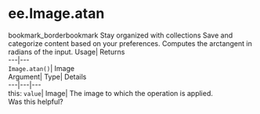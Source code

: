  
#  ee.Image.atan
bookmark_borderbookmark Stay organized with collections  Save and categorize content based on your preferences.
Computes the arctangent in radians of the input. 
Usage| Returns  
---|---  
`Image.atan()`| Image  
Argument| Type| Details  
---|---|---  
this: `value`| Image| The image to which the operation is applied.  
Was this helpful?
